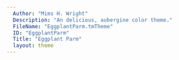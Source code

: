 ```yaml
---
  Author: "Mims H. Wright"
  Description: "An delicious, aubergine color theme."
  FileName: "EggplantParm.tmTheme"
  ID: "EggplantParm"
  Title: "Eggplant Parm"
  layout: theme
---
```

  
